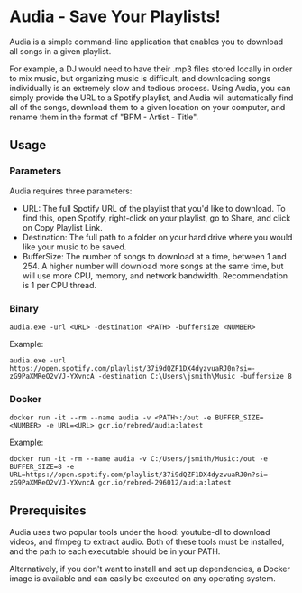 # Audia - Save Your Playlists!
Audia is a simple command-line application that enables you to download all songs in a given playlist.

For example, a DJ would need to have their .mp3 files stored locally in order to mix music, but organizing music is difficult, and downloading songs individually is an extremely slow and tedious process. Using Audia, you can simply provide the URL to a Spotify playlist, and Audia will automatically find all of the songs, download them to a given location on your computer, and rename them in the format of "BPM - Artist - Title".

## Usage
### Parameters
Audia requires three parameters:
- URL: The full Spotify URL of the playlist that you'd like to download. To find this, open Spotify, right-click on your playlist, go to Share, and click on Copy Playlist Link.
- Destination: The full path to a folder on your hard drive where you would like your music to be saved.
- BufferSize: The number of songs to download at a time, between 1 and 254. A higher number will download more songs at the same time, but will use more CPU, memory, and network bandwidth. Recommendation is 1 per CPU thread.

### Binary
```
audia.exe -url <URL> -destination <PATH> -buffersize <NUMBER>
```
Example:
```
audia.exe -url https://open.spotify.com/playlist/37i9dQZF1DX4dyzvuaRJ0n?si=-zG9PaXMReO2vVJ-YXvncA -destination C:\Users\jsmith\Music -buffersize 8
```
### Docker
```
docker run -it --rm --name audia -v <PATH>:/out -e BUFFER_SIZE=<NUMBER> -e URL=<URL> gcr.io/rebred/audia:latest
```
Example:
```
docker run -it -rm --name audia -v C:/Users/jsmith/Music:/out -e BUFFER_SIZE=8 -e URL=https://open.spotify.com/playlist/37i9dQZF1DX4dyzvuaRJ0n?si=-zG9PaXMReO2vVJ-YXvncA gcr.io/rebred-296012/audia:latest
```

## Prerequisites
Audia uses two popular tools under the hood: youtube-dl to download videos, and ffmpeg to extract audio. Both of these tools must be installed, and the path to each executable should be in your PATH.

Alternatively, if you don't want to install and set up dependencies, a Docker image is available and can easily be executed on any operating system.